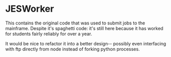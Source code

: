  # JESWorker
 
 This contains the original code that was used to submit jobs to the mainframe. Despite it's spaghetti code: it's still here because it has worked for students fairly reliably for over a year.
 
 It would be nice to refactor it into a better design-- possibly even interfacing with ftp directly from node instead of forking python processes.
